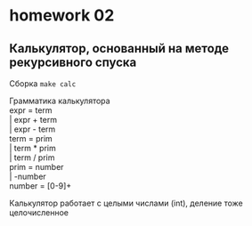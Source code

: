 # homework 02

## Калькулятор, основанный на методе рекурсивного спуска

Сборка
```make calc```

Грамматика калькулятора  
	expr = term  
		| expr + term  
		| expr - term  
	term = prim  
		| term * prim  
		| term / prim  
	prim = number  
		| -number  
	number = [0-9]+

Калькулятор работает с целыми числами (int), деление тоже целочисленное
